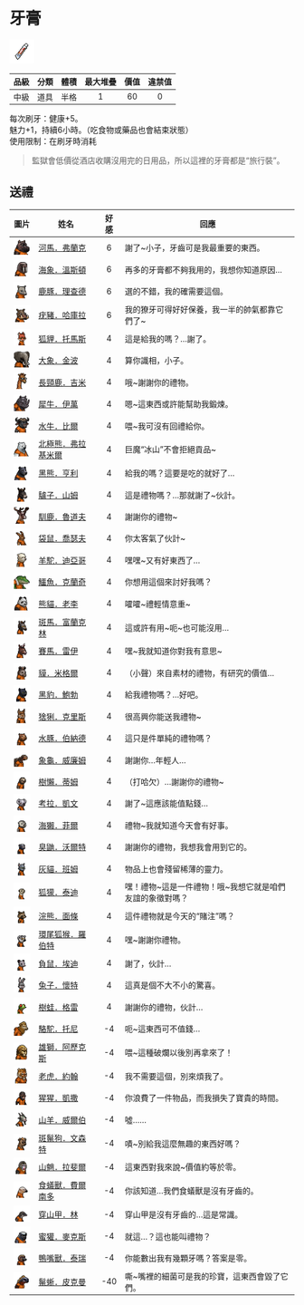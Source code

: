 # 牙膏

![img](images/item_pic_YG.png)

|品級|分類|體積|最大堆疊|價值|違禁值|
|:--:|:--:|:--:|:--:|:--:|:--:|
|中級|道具|半格|1|60|0|

每次刷牙：健康+5。\
魅力+1，持續6小時。（吃食物或藥品也會結束狀態）\
使用限制：在刷牙時消耗

> 監獄會低價從酒店收購沒用完的日用品，所以這裡的牙膏都是“旅行裝”。

## 送禮

|圖片|姓名|好感|回應|
|:--:|--|:--:|--|
|![img](images/hippopotamus.png)|[河馬．弗蘭克](河馬．弗蘭克.md)|6|謝了\~小子，牙齒可是我最重要的東西。|
|![img](images/walrus.png)|[海象．溫斯頓](海象．溫斯頓.md)|6|再多的牙膏都不夠我用的，我想你知道原因…|
|![img](images/DeerDolphin.png)|[鹿豚．理查德](鹿豚．理查德.md)|6|選的不錯，我的確需要這個。|
|![img](images/Warthog.png)|[疣豬．哈庫拉](疣豬．哈庫拉.md)|6|我的獠牙可得好好保養，我一半的帥氣都靠它們了\~|
|![img](images/fox.png)|[狐貍．托馬斯](狐貍．托馬斯.md)|4|這是給我的嗎？…謝了。|
|![img](images/elephant.png)|[大象．金波](大象．金波.md)|4|算你識相，小子。|
|![img](images/giraffe.png)|[長頸鹿．吉米](長頸鹿．吉米.md)|4|哦\~謝謝你的禮物。|
|![img](images/rhinoceros.png)|[犀牛．伊萬](犀牛．伊萬.md)|4|嗯\~這東西或許能幫助我鍛煉。|
|![img](images/AfricanBuffalo.png)|[水牛．比爾](水牛．比爾.md)|4|喂\~我可沒有回禮給你。|
|![img](images/PolarBear.png)|[北極熊．弗拉基米爾](北極熊．弗拉基米爾.md)|4|巨魔“冰山”不會拒絕貢品\~|
|![img](images/BlackBear.png)|[黑熊．亨利](黑熊．亨利.md)|4|給我的嗎？這要是吃的就好了…|
|![img](images/donkey.png)|[驢子．山姆](驢子．山姆.md)|4|這是禮物嗎？…那就謝了\~伙計。|
|![img](images/reindeer.png)|[馴鹿．魯道夫](馴鹿．魯道夫.md)|4|謝謝你的禮物\~|
|![img](images/kangaroo.png)|[袋鼠．喬瑟夫](袋鼠．喬瑟夫.md)|4|你太客氣了伙計\~|
|![img](images/Alpaca.png)|[羊駝．迪亞哥](羊駝．迪亞哥.md)|4|嘿嘿\~又有好東西了…|
|![img](images/crocodile.png)|[鱷魚．克蘭奇](鱷魚．克蘭奇.md)|4|你想用這個來討好我嗎？|
|![img](images/panda.png)|[熊貓．老李](熊貓．老李.md)|4|嚯嚯\~禮輕情意重\~|
|![img](images/zebra.png)|[斑馬．富蘭克林](斑馬．富蘭克林.md)|4|這或許有用\~呃\~也可能沒用…|
|![img](images/horse.png)|[賽馬．雷伊](賽馬．雷伊.md)|4|嘿\~我就知道你對我有意思\~|
|![img](images/tapir.png)|[貘．米格爾](貘．米格爾.md)|4|（小聲）來自素材的禮物，有研究的價值…|
|![img](images/BlackPanther.png)|[黑豹．鮑勃](黑豹．鮑勃.md)|4|給我禮物嗎？…好吧。|
|![img](images/Lynx.png)|[猞猁．克里斯](猞猁．克里斯.md)|4|很高興你能送我禮物\~|
|![img](images/Capybara.png)|[水豚．伯納德](水豚．伯納德.md)|4|這只是件單純的禮物嗎？|
|![img](images/Tortoise.png)|[象龜．威廉姆](象龜．威廉姆.md)|4|謝謝你…年輕人…|
|![img](images/sloth.png)|[樹懶．蒂姆](樹懶．蒂姆.md)|4|（打哈欠）…謝謝你的禮物\~|
|![img](images/Koala.png)|[考拉．凱文](考拉．凱文.md)|4|謝了\~這應該能值點錢…|
|![img](images/SeaOtter.png)|[海獺．菲爾](海獺．菲爾.md)|4|禮物\~我就知道今天會有好事。|
|![img](images/skunk.png)|[臭鼬．沃爾特](臭鼬．沃爾特.md)|4|謝謝你的禮物，我想我會用到它的。|
|![img](images/cat.png)|[灰貓．班姆](灰貓．班姆.md)|4|物品上也會殘留稀薄的靈力。|
|![img](images/meerkat.png)|[狐獴．泰迪](狐獴．泰迪.md)|4|嘿！禮物\~這是一件禮物！哦\~我想它就是咱們友誼的象徵對嗎？|
|![img](images/Raccoon.png)|[浣熊．面條](浣熊．面條.md)|4|這件禮物就是今天的“賭注”嗎？|
|![img](images/RingTailedLemur.png)|[環尾狐猴．羅伯特](環尾狐猴．羅伯特.md)|4|嘿\~謝謝你禮物。|
|![img](images/Possum.png)|[負鼠．埃迪](負鼠．埃迪.md)|4|謝了，伙計…|
|![img](images/rabbit.png)|[兔子．懷特](兔子．懷特.md)|4|這真是個不大不小的驚喜。|
|![img](images/Treefrog.png)|[樹蛙．格雷](樹蛙．格雷.md)|4|謝謝你的禮物，伙計…|
|![img](images/camel.png)|[駱駝．托尼](駱駝．托尼.md)|-4|呃\~這東西可不值錢…|
|![img](images/lion.png)|[雄獅．阿歷克斯](雄獅．阿歷克斯.md)|-4|喂\~這種破爛以後別再拿來了！|
|![img](images/tiger.png)|[老虎．約翰](老虎．約翰.md)|-4|我不需要這個，別來煩我了。|
|![img](images/chimpanzee.png)|[猩猩．凱撒](猩猩．凱撒.md)|-4|你浪費了一件物品，而我損失了寶貴的時間。|
|![img](images/goat.png)|[山羊．威爾伯](山羊．威爾伯.md)|-4|噓……|
|![img](images/SpottedHyaena.png)|[斑鬣狗．文森特](斑鬣狗．文森特.md)|-4|嘖\~別給我這麼無趣的東西好嗎？|
|![img](images/Mandrill.png)|[山魈．拉斐爾](山魈．拉斐爾.md)|-4|這東西對我來說\~價值約等於零。|
|![img](images/Anteater.png)|[食蟻獸．費爾南多](食蟻獸．費爾南多.md)|-4|你該知道…我們食蟻獸是沒有牙齒的。|
|![img](images/pangolin.png)|[穿山甲．林](穿山甲．林.md)|-4|穿山甲是沒有牙齒的…這是常識。|
|![img](images/HoneyBadger.png)|[蜜獾．麥克斯](蜜獾．麥克斯.md)|-4|就這…？這也能叫禮物？|
|![img](images/platypus.png)|[鴨嘴獸．泰瑞](鴨嘴獸．泰瑞.md)|-4|你能數出我有幾顆牙嗎？答案是零。|
|![img](images/MarineIguana.png)|[鬣蜥．皮克曼](鬣蜥．皮克曼.md)|-40|嘶\~嘴裡的細菌可是我的珍寶，這東西會毀了它們。|

